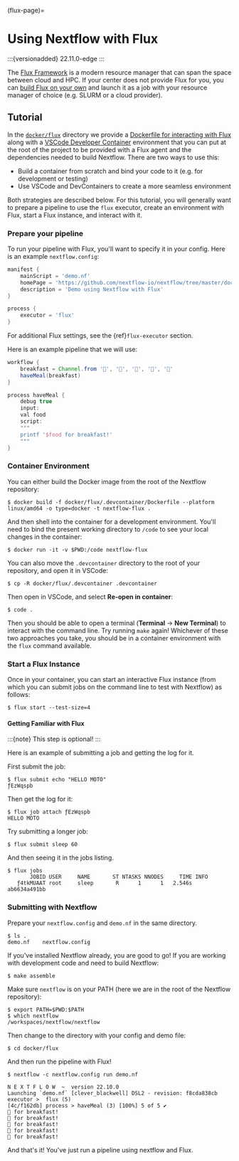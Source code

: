 (flux-page)=

# Using Nextflow with Flux

:::{versionadded} 22.11.0-edge
:::

The [Flux Framework](https://flux-framework.org/) is a modern resource manager that can span the space between cloud and HPC. If your center does not provide Flux for you, you can [build Flux on your own](https://flux-framework.readthedocs.io/en/latest/quickstart.html#building-the-code) and launch it as a job with your resource manager of choice (e.g. SLURM or a cloud provider).

## Tutorial

In the [`docker/flux`](https://github.com/nextflow-io/nextflow/tree/master/docker/flux) directory we provide a [Dockerfile for interacting with Flux](https://github.com/nextflow-io/nextflow/tree/master/docker/flux/.devcontainer/Dockerfile) along with a [VSCode Developer Container](https://code.visualstudio.com/docs/devcontainers/containers) environment that you can put at the root of the project to be provided with a Flux agent and the dependencies needed to build Nextflow. There are two ways to use this:

- Build a container from scratch and bind your code to it (e.g. for development or testing)
- Use VSCode and DevContainers to create a more seamless environment

Both strategies are described below. For this tutorial, you will generally want to prepare a pipeline to use the `flux` executor, create an environment with Flux, start a Flux instance, and interact with it.

### Prepare your pipeline

To run your pipeline with Flux, you'll want to specify it in your config. Here is an example `nextflow.config`:

```groovy
manifest {
    mainScript = 'demo.nf'
    homePage = 'https://github.com/nextflow-io/nextflow/tree/master/docker/flux'
    description = 'Demo using Nextflow with Flux'
}

process {
    executor = 'flux'
}
```

For additional Flux settings, see the {ref}`flux-executor` section.

Here is an example pipeline that we will use:

```groovy
workflow {
    breakfast = Channel.from '🥞️', '🥑️', '🥧️', '🍵️', '🍞️'
    haveMeal(breakfast)
}

process haveMeal {
    debug true
    input:
    val food
    script:
    """
    printf '$food for breakfast!'
    """
}
```

### Container Environment

You can either build the Docker image from the root of the Nextflow repository:

```console
$ docker build -f docker/flux/.devcontainer/Dockerfile --platform linux/amd64 -o type=docker -t nextflow-flux .
```

And then shell into the container for a development environment. You'll need to bind the present working directory to `/code` to see your local changes in the container:

```console
$ docker run -it -v $PWD:/code nextflow-flux
```

You can also move the `.devcontainer` directory to the root of your repository, and open it in VSCode:

```console
$ cp -R docker/flux/.devcontainer .devcontainer
```

Then open in VSCode, and select **Re-open in container**:

```console
$ code .
```

Then you should be able to open a terminal (**Terminal** -> **New Terminal**) to interact with the command line. Try running `make` again! Whichever of these two approaches you take, you should be in a container environment with the `flux` command available.

### Start a Flux Instance

Once in your container, you can start an interactive Flux instance (from which you can submit jobs on the command line to test with Nextflow) as follows:

```console
$ flux start --test-size=4
```

#### Getting Familiar with Flux

:::{note}
This step is optional!
:::

Here is an example of submitting a job and getting the log for it.

First submit the job:

```console
$ flux submit echo "HELLO MOTO"
ƒEzWqspb
```

Then get the log for it:

```console
$ flux job attach ƒEzWqspb
HELLO MOTO
```

Try submitting a longer job:

```console
$ flux submit sleep 60
```

And then seeing it in the jobs listing.

```console
$ flux jobs
       JOBID USER     NAME       ST NTASKS NNODES     TIME INFO
   ƒ4tkMUAAT root     sleep       R      1      1   2.546s ab6634a491bb
```

### Submitting with Nextflow

Prepare your `nextflow.config` and `demo.nf` in the same directory.

```console
$ ls .
demo.nf    nextflow.config
```

If you've installed Nextflow already, you are good to go! If you are working with development code and need to build Nextflow:

```console
$ make assemble
```

Make sure `nextflow` is on your PATH (here we are in the root of the Nextflow repository):

```console
$ export PATH=$PWD:$PATH
$ which nextflow
/workspaces/nextflow/nextflow
```

Then change to the directory with your config and demo file:

```console
$ cd docker/flux
```

And then run the pipeline with Flux!

```console
$ nextflow -c nextflow.config run demo.nf

N E X T F L O W  ~  version 22.10.0
Launching `demo.nf` [clever_blackwell] DSL2 - revision: f8cda838cb
executor >  flux (5)
[4c/f162db] process > haveMeal (3) [100%] 5 of 5 ✔
🥞️ for breakfast!
🍞️ for breakfast!
🍵️ for breakfast!
🥑️ for breakfast!
🥧️ for breakfast!
```

And that's it! You've just run a pipeline using nextflow and Flux.

